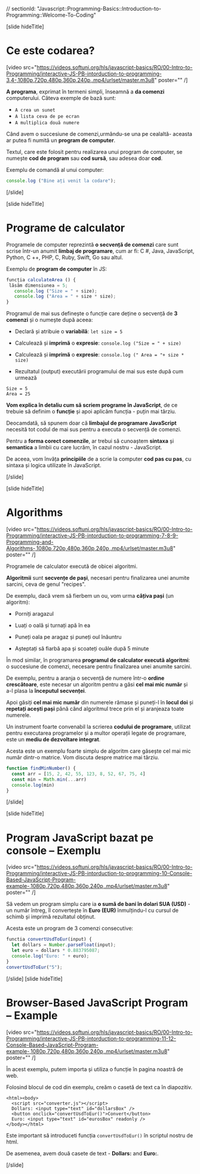 // sectionId: "Javascript::Programming-Basics::Introduction-to-Programming::Welcome-To-Coding"

[slide hideTitle]
# Ce este codarea?

[video src="https://videos.softuni.org/hls/javascript-basics/RO/00-Intro-to-Programming/interactive-JS-PB-intorduction-to-programming-3,4-,1080p,720p,480p,360p,240p,.mp4/urlset/master.m3u8" poster="" /]

**A programa**, exprimat în termeni simpli, înseamnă a **da comenzi** computerului.
Câteva exemple de bază sunt:

- `A crea un sunet`
- `A lista ceva de pe ecran`
- `A multiplica două numere`

Când avem o succesiune de comenzi,urmându-se unа pe cealaltă- aceasta ar putea fi numită un **program de computer**.

Textul, care este folosit pentru realizarea unui program de computer, se numește **cod de program** sau **cod sursă**, sau adesea doar **cod**.

Exemplu de comandă al unui computer:

```js live
console.log ("Bine ați venit la codare");
```

[/slide]

[slide hideTitle]
# Programe de calculator

Programele de computer reprezintă **o secvență de comenzi** care sunt scrise într-un anumit **limbaj de programare**, cum ar fi: C #, Java, JavaScript, Python, C ++, PHP, C, Ruby, Swift, Go sau altul.

Exemplu de **program de computer** în JS:

```js live no-template
funcția calculateArea () {
 lăsăm dimensiunea = 5;
   console.log ("Size = " + size);
   console.log ("Area = " + size * size);
}
```
Programul de mai sus definește o funcție care deține o secvență de **3 comenzi** și o numește după aceea:

- Declară și atribuie o **variabilă**: `let size = 5`

- Calculează și **imprimă** o **expresie**: `console.log ("Size = " + size)`

- Calculează și **imprimă** o **expresie**: `console.log (" Area = "+ size * size)`

- Rezultatul (output) executării programului de mai sus este după cum urmează

```
Size = 5
Area = 25
```

**Vom explica în detaliu cum să scriem programe în JavaScript**, de ce trebuie să definim o **funcție** și apoi aplicăm funcția - puțin mai târziu.

Deocamdată, să spunem doar că **limbajul de programare JavaScript** necesită tot codul de mai sus pentru a executa o secvență de comenzi.

Pentru a **forma corect comenzile**, ar trebui să cunoaștem **sintaxa** și **semantica** a limbii cu care lucrăm, în cazul nostru - JavaScript.

De aceea, vom învăța **principiile** de a scrie la computer **cod pas cu pas**, cu sintaxa și logica utilizate în JavaScript.

[/slide]

[slide hideTitle]
# Algorithms

[video src="https://videos.softuni.org/hls/javascript-basics/RO/00-Intro-to-Programming/interactive-JS-PB-intorduction-to-programming-7-8-9-Programming-and-Algorithms-,1080p,720p,480p,360p,240p,.mp4/urlset/master.m3u8" poster="" /]

Programele de calculator execută de obicei algoritmi.

**Algoritmii** sunt **secvențe de pași**, necesari pentru finalizarea unei anumite sarcini, ceva de genul "recipes".

De exemplu, dacă vrem să fierbem un ou, vom urma **câțiva pași** (un algoritm):

- Porniți aragazul

- Luați o oală și turnați apă în ea

- Puneți oala pe aragaz și puneți oul înăuntru

- Așteptați să fiarbă apa și scoateți ouăle după 5 minute

În mod similar, în programarea **programul de calculator execută algoritmi**: o succesiune de comenzi, necesare pentru finalizarea unei anumite sarcini.

De exemplu, pentru a aranja o secvență de numere într-o **ordine crescătoare**, este necesar un algoritm pentru a găsi **cel mai mic număr** și a-l plasa la **începutul secvenței**.

Apoi găsiți **cel mai mic număr** din numerele rămase și puneți-l în **locul doi** și **repetați acești pași** până când algoritmul trece prin el și aranjeaza toate numerele.

Un instrument foarte convenabil la scrierea **codului de programare**, utilizat pentru executarea programelor și a multor operații legate de programare, este un **mediu de dezvoltare integrat**.

Acesta este un exemplu foarte simplu de algoritm care găsește cel mai mic număr dintr-o matrice.
Vom discuta despre matrice mai târziu.

``` js live no-template
function findMinNumber() {
  const arr = [15, 2, 42, 55, 123, 8, 52, 67, 75, 4]
  const min = Math.min(...arr)
  console.log(min)
}
```

[/slide]

[slide hideTitle]
# Program JavaScript bazat pe console – Exemplu

[video src="https://videos.softuni.org/hls/javascript-basics/RO/00-Intro-to-Programming/interactive-JS-PB-intorduction-to-programming-10-Console-Based-JavaScript-Program-example-,1080p,720p,480p,360p,240p,.mp4/urlset/master.m3u8" poster="" /]

Să vedem un program simplu care ia **o sumă de bani în dolari SUA (USD)** - un număr întreg, îl convertește în **Euro (EUR)** înmulțindu-l cu cursul de schimb și imprimă rezultatul obținut.

Acesta este un program de 3 comenzi consecutive:

```js
functia convertUsdToEur(input) {
  let dollars = Number.parseFloat(input);
  let euro = dollars * 0.883795087;
  console.log("Euro: " + euro);
}
convertUsdToEur("5");
```
[/slide]
[slide hideTitle]
# Browser-Based JavaScript Program – Example

[video src="https://videos.softuni.org/hls/javascript-basics/RO/00-Intro-to-Programming/interactive-JS-PB-intorduction-to-programming-11-12-Console-Based-JavaScript-Program-example-,1080p,720p,480p,360p,240p,.mp4/urlset/master.m3u8" poster="" /]

În acest exemplu, putem importa și utiliza o funcție în pagina noastră de web.

Folosind blocul de cod din exemplu, creăm o casetă de text ca în diapozitiv.

```
<html><body>
  <script src="converter.js"></script>
  Dollars: <input type="text" id="dollarsBox" />
  <button onclick="convertUsdToEur()">Convert</button>
  Euro: <input type="text" id="eurosBox" readonly />
</body></html>
```

Este important să introduceti funcția `convertUsdToEur()` în scriptul nostru de html.

De asemenea, avem două casete de text - **Dollars:** and **Euro:**.

[/slide]



